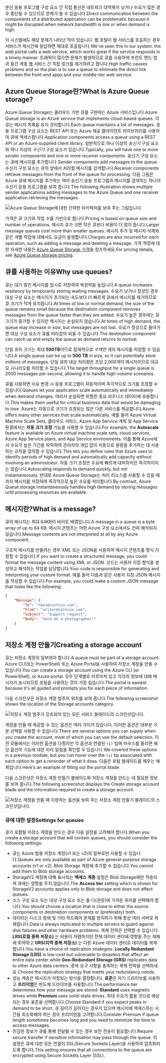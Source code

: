 <span data-ttu-id="4785c-101">분산 응용 프로그램 구성 요소 간 직접 통신은 네트워크 대역폭이 낮거나 수요가 많은 경우 중단될 수 있으므로 문제가 될 수 있습니다.</span><span class="sxs-lookup"><span data-stu-id="4785c-101">Direct communication between the components of a distributed application can be problematic because it might be disrupted when network bandwidth is low or when demand is high.</span></span>

<span data-ttu-id="4785c-102">이 시스템에도 해당 문제가 나타난 적이 있습니다. 웹 포털이 웹 서비스를 호출하는 경우 서비스가 제시간에 응답하면 제대로 호출됩니다.</span><span class="sxs-lookup"><span data-stu-id="4785c-102">We've seen this in our system: the web portal calls a web service, which works great if the service responds in a timely manner.</span></span> <span data-ttu-id="4785c-103">트래픽이 많으면 문제가 발생하므로 큐를 사용하여 프런트 엔드 앱과 중간 계층 웹 서비스 간 직접 링크를 제거하려고 합니다.</span><span class="sxs-lookup"><span data-stu-id="4785c-103">High traffic causes problems and so the plan is to use a queue to eliminate the direct link between the front-end apps and your middle-tier web service.</span></span>

## <a name="what-is-azure-queue-storage"></a><span data-ttu-id="4785c-104">Azure Queue Storage란?</span><span class="sxs-lookup"><span data-stu-id="4785c-104">What is Azure Queue storage?</span></span>

<span data-ttu-id="4785c-105">Azure Queue Storage는 클라우드 기반 큐를 구현하는 Azure 서비스입니다.</span><span class="sxs-lookup"><span data-stu-id="4785c-105">Azure Queue storage is an Azure service that implements cloud-based queues.</span></span> <span data-ttu-id="4785c-106">각 큐는 메시지 목록을 유지 관리합니다.</span><span class="sxs-lookup"><span data-stu-id="4785c-106">Each queue maintains a list of messages.</span></span> <span data-ttu-id="4785c-107">응용 프로그램 구성 요소는 REST API 또는 Azure 제공 클라이언트 라이브러리를 사용하여 큐에 액세스합니다.</span><span class="sxs-lookup"><span data-stu-id="4785c-107">Application components access a queue using a REST API or an Azure-supplied client library.</span></span> <span data-ttu-id="4785c-108">일반적으로 하나 이상의 _송신기_ 구성 요소와 하나 이상의 _수신기_ 구성 요소가 있습니다.</span><span class="sxs-lookup"><span data-stu-id="4785c-108">Typically, you will have one or more _sender_ components and one or more _receiver_ components.</span></span> <span data-ttu-id="4785c-109">송신기 구성 요소는 큐에 메시지를 추가합니다.</span><span class="sxs-lookup"><span data-stu-id="4785c-109">Sender components add messages to the queue.</span></span> <span data-ttu-id="4785c-110">수신기 구성 요소는 큐의 앞에서 처리할 메시지를 검색합니다.</span><span class="sxs-lookup"><span data-stu-id="4785c-110">Receiver components retrieve messages from the front of the queue for processing.</span></span> <span data-ttu-id="4785c-111">다음 그림은 Azure 큐에 메시지를 추가하는 여러 송신기 응용 프로그램과 메시지를 검색하는 하나의 수신기 응용 프로그램을 보여 줍니다.</span><span class="sxs-lookup"><span data-stu-id="4785c-111">The following illustration shows multiple sender applications adding messages to the Azure Queue and one receiver application retrieving the messages.</span></span>

![Azure Queue Storage에 대한 간략한 아키텍처를 보여 주는 그림입니다.](../media/2-queue-overview.png)

<span data-ttu-id="4785c-113">가격은 큐 크기와 작업 수를 기반으로 합니다.</span><span class="sxs-lookup"><span data-stu-id="4785c-113">Pricing is based on queue size and number of operations.</span></span> <span data-ttu-id="4785c-114">메시지 큐가 크면 작은 큐보다 비용이 더 많이 듭니다.</span><span class="sxs-lookup"><span data-stu-id="4785c-114">Larger message queues cost more than smaller queues.</span></span> <span data-ttu-id="4785c-115">메시지 추가 및 메시지 삭제와 같은 개별 작업에 대해서도 요금이 발생합니다.</span><span class="sxs-lookup"><span data-stu-id="4785c-115">Charges are also incurred for each operation, such as adding a message and deleting a message.</span></span> <span data-ttu-id="4785c-116">가격 책정에 대한 자세한 내용은 [Azure Queue Storage 가격](https://azure.microsoft.com/pricing/details/storage/queues/)을 참조하세요.</span><span class="sxs-lookup"><span data-stu-id="4785c-116">For pricing details, see [Azure Queue storage pricing](https://azure.microsoft.com/pricing/details/storage/queues/).</span></span>

## <a name="why-use-queues"></a><span data-ttu-id="4785c-117">큐를 사용하는 이유</span><span class="sxs-lookup"><span data-stu-id="4785c-117">Why use queues?</span></span>

<span data-ttu-id="4785c-118">큐는 대기 중인 메시지를 임시로 저장하여 복원력을 높입니다.</span><span class="sxs-lookup"><span data-stu-id="4785c-118">A queue increases resiliency by temporarily storing waiting messages.</span></span> <span data-ttu-id="4785c-119">수요가 낮거나 정상인 경우 대상 구성 요소는 메시지가 추가되는 속도보다 더 빠르게 큐에서 메시지를 제거하므로 큐 크기가 작게 유지됩니다.</span><span class="sxs-lookup"><span data-stu-id="4785c-119">At times of low or normal demand, the size of the queue remains small because the destination component removes messages from the queue faster than they are added.</span></span> <span data-ttu-id="4785c-120">수요가 높은 경우에는 큐 크기가 증가할 수 있지만 메시지는 손실되지 않습니다.</span><span class="sxs-lookup"><span data-stu-id="4785c-120">At times of high demand, the queue may increase in size, but messages are not lost.</span></span> <span data-ttu-id="4785c-121">수요가 정상으로 돌아가면 대상 구성 요소가 큐를 따라잡아 비울 수 있습니다.</span><span class="sxs-lookup"><span data-stu-id="4785c-121">The destination component can catch up and empty the queue as demand returns to normal.</span></span>

<span data-ttu-id="4785c-122">단일 큐의 크기는 최대 **500TB**이므로 잠재적으로 _수백만_ 개의 메시지를 저장할 수 있습니다.</span><span class="sxs-lookup"><span data-stu-id="4785c-122">A single queue can be up to **500 TB** in size, so it can potentially store _millions_ of messages.</span></span> <span data-ttu-id="4785c-123">단일 큐의 대상 처리량은 초당 2,000개의 메시지이므로 대규모 시나리오를 처리할 수 있습니다.</span><span class="sxs-lookup"><span data-stu-id="4785c-123">The target throughput for a single queue is 2000 messages per second, allowing it to handle high-volume scenarios.</span></span>

<span data-ttu-id="4785c-124">큐를 사용하면 수요 변경 시 응용 프로그램이 자동적이며 즉각적으로 크기를 조정할 수 있습니다.</span><span class="sxs-lookup"><span data-stu-id="4785c-124">Queues let your application scale automatically and immediately when demand changes.</span></span> <span data-ttu-id="4785c-125">따라서 손실되면 위험한 중요 비즈니스 데이터에 유용합니다.</span><span class="sxs-lookup"><span data-stu-id="4785c-125">This makes them useful for critical business data that would be damaging to lose.</span></span> <span data-ttu-id="4785c-126">Azure는 자동으로 크기가 조정되는 많은 다른 서비스를 제공합니다.</span><span class="sxs-lookup"><span data-stu-id="4785c-126">Azure offers many other services that scale automatically.</span></span> <span data-ttu-id="4785c-127">예를 들어 Azure Virtual Machine Scale Sets, 클라우드 서비스, Azure App Service 계획 및 App Service 환경에서는 **자동 크기 조정** 기능을 사용할 수 있습니다.</span><span class="sxs-lookup"><span data-stu-id="4785c-127">For example, the **Autoscale** feature is available on Azure virtual machine scale sets, cloud services, Azure App Service plans, and App Service environments.</span></span> <span data-ttu-id="4785c-128">이를 통해 Azure에서 수요가 높은 기간을 파악하여 관리자의 개입 없이 자동으로 용량을 추가하는 데 사용하는 규칙을 정의할 수 있습니다.</span><span class="sxs-lookup"><span data-stu-id="4785c-128">This lets you define rules that Azure uses to identify periods of high demand and automatically add capacity without involving an administrator.</span></span> <span data-ttu-id="4785c-129">자동 크기 조정은 수요에 빠르게 대처하지만 즉각적이지는 않습니다.</span><span class="sxs-lookup"><span data-stu-id="4785c-129">Autoscaling responds to demand quickly, but not instantaneously.</span></span> <span data-ttu-id="4785c-130">반대로 Azure Queue Storage는 처리 리소스를 사용할 수 있을 때까지 메시지를 저장하여 즉각적으로 높은 수요를 처리합니다.</span><span class="sxs-lookup"><span data-stu-id="4785c-130">By contrast, Azure Queue storage instantaneously handles high demand by storing messages until processing resources are available.</span></span>

## <a name="what-is-a-message"></a><span data-ttu-id="4785c-131">메시지란?</span><span class="sxs-lookup"><span data-stu-id="4785c-131">What is a message?</span></span>

<span data-ttu-id="4785c-132">큐의 메시지는 최대 64KB의 바이트 배열입니다.</span><span class="sxs-lookup"><span data-stu-id="4785c-132">A message in a queue is a byte array of up to 64 KB.</span></span> <span data-ttu-id="4785c-133">메시지 콘텐츠는 어떤 Azure 구성 요소에서도 전혀 해석되지 않습니다.</span><span class="sxs-lookup"><span data-stu-id="4785c-133">Message contents are not interpreted at all by any Azure component.</span></span>

<span data-ttu-id="4785c-134">구조적 메시지를 만들려는 경우 XML 또는 JSON을 사용하여 메시지 콘텐츠를 형식 지정할 수 있습니다.</span><span class="sxs-lookup"><span data-stu-id="4785c-134">If you want to create a structured message, you could format the message content using XML or JSON.</span></span> <span data-ttu-id="4785c-135">코드는 사용자 지정 형식을 생성하고 해석하는 작업을 담당합니다.</span><span class="sxs-lookup"><span data-stu-id="4785c-135">Your code is responsible for generating and interpreting your custom format.</span></span> <span data-ttu-id="4785c-136">예를 들어 다음과 같은 사용자 지정 JSON 메시지를 작성할 수 있습니다.</span><span class="sxs-lookup"><span data-stu-id="4785c-136">For example, you could make a custom JSON message that looks like the following:</span></span>

```json
{
    "Message": {
        "To": "news@contoso.com",
        "From": "writer@contoso.com",
        "Subject": "Support request",
        "Body": "Send me a photographer!"
    }
}
```

## <a name="creating-a-storage-account"></a><span data-ttu-id="4785c-137">저장소 계정 만들기</span><span class="sxs-lookup"><span data-stu-id="4785c-137">Creating a storage account</span></span>

<span data-ttu-id="4785c-138">큐는 저장소 계정의 일부여야 합니다.</span><span class="sxs-lookup"><span data-stu-id="4785c-138">A queue must be part of a storage account.</span></span> <span data-ttu-id="4785c-139">Azure CLI(또는 PowerShell) 또는 Azure Portal을 사용하여 저장소 계정을 만들 수 있습니다.</span><span class="sxs-lookup"><span data-stu-id="4785c-139">You can create a storage account using the Azure CLI (or PowerShell), or Azure portal.</span></span> <span data-ttu-id="4785c-140">모두 단계별로 이루어져 있고 각각의 정보에 대해 메시지가 표시되므로 포털을 사용하는 것이 가장 쉽습니다.</span><span class="sxs-lookup"><span data-stu-id="4785c-140">The portal is easiest because it's all guided and prompts you for each piece of information.</span></span> 

<span data-ttu-id="4785c-141">다음 스크린샷은 저장소 계정 범주의 위치를 보여 줍니다.</span><span class="sxs-lookup"><span data-stu-id="4785c-141">The following screenshot shows the location of the Storage accounts category.</span></span>

![저장소 계정 범주가 강조되어 있는 모든 서비스 블레이드의 스크린샷입니다.](../media/2-create-storage-account-1.png)

<span data-ttu-id="4785c-143">계정을 만들 때 제공할 수 있는 옵션은 여러 가지가 있습니다. 이러한 옵션은 대부분 기본 선택을 사용할 수 있습니다.</span><span class="sxs-lookup"><span data-stu-id="4785c-143">There are several options you can supply when you create the account, most of which you can use the default selection.</span></span> <span data-ttu-id="4785c-144">이전 모듈에서는 이러한 옵션을 다뤘지만 각 옵션과 연결된 `(i)` 팁에 마우스를 올리면 해당 옵션의 기능에 대한 미리 알림을 확인할 수 있습니다.</span><span class="sxs-lookup"><span data-stu-id="4785c-144">We covered these options in a previous module, but you can hover over the `(i)` tip associated with each option to get a reminder of what it does.</span></span> <span data-ttu-id="4785c-145">다음은 포털 블레이드를 채우는 예제입니다.</span><span class="sxs-lookup"><span data-stu-id="4785c-145">Here's an example of filling out the portal blade.</span></span>

<span data-ttu-id="4785c-146">다음 스크린샷은 저장소 계정 만들기 블레이드와 저장소 계정을 만드는 데 필요한 정보를 보여 줍니다.</span><span class="sxs-lookup"><span data-stu-id="4785c-146">The following screenshot displays the Create storage account blade and the information required to create a storage account.</span></span>

![저장소 계정을 만들 때 지정하는 옵션을 보여 주는 저장소 계정 만들기 블레이드의 스크린샷입니다.](../media/2-create-storage-account-2.png)

### <a name="settings-for-queues"></a><span data-ttu-id="4785c-148">큐에 대한 설정</span><span class="sxs-lookup"><span data-stu-id="4785c-148">Settings for queues</span></span>
<span data-ttu-id="4785c-149">큐가 포함될 저장소 계정을 만드는 경우 다음 설정을 고려해야 합니다.</span><span class="sxs-lookup"><span data-stu-id="4785c-149">When you create a storage account that will contain queues, you should consider the following settings:</span></span>

- <span data-ttu-id="4785c-150">큐는 Azure 범용 저장소 계정(v1 또는 v2)의 일부로만 사용할 수 있습니다.</span><span class="sxs-lookup"><span data-stu-id="4785c-150">Queues are only available as part of Azure general-purpose storage accounts (v1 or v2).</span></span> <span data-ttu-id="4785c-151">Blob Storage 계정에 추가할 수 없습니다.</span><span class="sxs-lookup"><span data-stu-id="4785c-151">You cannot add them to Blob storage accounts.</span></span>
- <span data-ttu-id="4785c-152">StorageV2 계정에 대해 표시되는 **액세스 계층** 설정은 Blob Storage에만 적용되며 큐에는 영향을 주지 않습니다.</span><span class="sxs-lookup"><span data-stu-id="4785c-152">The **Access tier** setting which is shown for StorageV2 accounts applies only to Blob storage and does not affect queues.</span></span>
- <span data-ttu-id="4785c-153">소스 구성 요소 또는 대상 구성 요소 또는 둘 다(권장)에 가까운 위치를 선택해야 합니다.</span><span class="sxs-lookup"><span data-stu-id="4785c-153">You should choose a location that is close to either the source components or destination components or (preferably) both.</span></span>
- <span data-ttu-id="4785c-154">데이터는 디스크 장애 및 기타 하드웨어 문제를 방지하기 위해 항상 여러 서버로 복제됩니다.</span><span class="sxs-lookup"><span data-stu-id="4785c-154">Data is always replicated to multiple servers to guard against disk failures and other hardware problems.</span></span> <span data-ttu-id="4785c-155">복제 전략은 선택할 수 있습니다. **LRS(로컬 중복 저장소)** 는 비용이 저렴하지만 전체 데이터 센터에 영향을 주는 재해에 취약하고 **GRS(지역 중복 저장소)** 는 다른 Azure 데이터 센터로 데이터를 복제합니다.</span><span class="sxs-lookup"><span data-stu-id="4785c-155">You have a choice of replication strategies: **Locally Redundant Storage (LRS)** is low-cost but vulnerable to disasters that affect an entire data center while **Geo-Redundant Storage (GRS)** replicates data to other Azure data centers.</span></span> <span data-ttu-id="4785c-156">중복 요구 사항을 충족하는 복제 전략을 선택하세요.</span><span class="sxs-lookup"><span data-stu-id="4785c-156">Choose the replication strategy that meets your redundancy needs.</span></span>
- <span data-ttu-id="4785c-157">성능 계층은 메시지가 저장되는 방식을 결정합니다. **표준**은 자기 드라이브를 사용하고 **프리미엄**은 반도체 드라이브를 사용합니다.</span><span class="sxs-lookup"><span data-stu-id="4785c-157">The performance tier determines how your message are stored: **Standard** uses magnetic drives while **Premium** uses solid-state drives.</span></span> <span data-ttu-id="4785c-158">최대 수요가 짧을 것으로 예상되는 경우 표준을 선택합니다.</span><span class="sxs-lookup"><span data-stu-id="4785c-158">Choose Standard if you expect peaks in demand to be short.</span></span> <span data-ttu-id="4785c-159">큐 길이가 길어지는 경우가 있으며 메시지에 액세스하는 시간을 최소화해야 하는 경우 프리미엄을 고려합니다.</span><span class="sxs-lookup"><span data-stu-id="4785c-159">Consider Premium if queue length sometimes becomes long and you need to minimize the time to access messages.</span></span>
- <span data-ttu-id="4785c-160">민감한 정보가 큐를 통해 전달될 수 있는 경우 보안 전송이 필요합니다.</span><span class="sxs-lookup"><span data-stu-id="4785c-160">Require secure transfer if sensitive information may pass through the queue.</span></span> <span data-ttu-id="4785c-161">이 설정은 큐에 대한 모든 연결이 SSL(Secure Sockets Layer)을 사용하여 암호화되도록 합니다.</span><span class="sxs-lookup"><span data-stu-id="4785c-161">This setting ensures that all connections to the queue are encrypted using Secure Sockets Layer (SSL).</span></span>